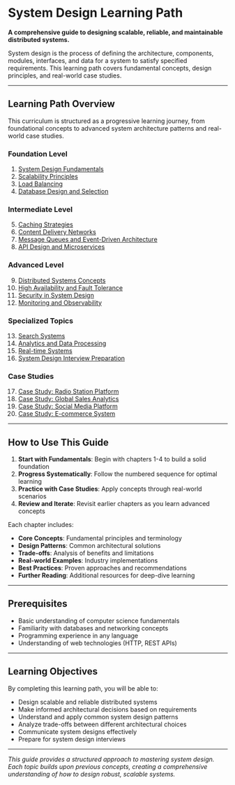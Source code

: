# System Design Learning Path

**A comprehensive guide to designing scalable, reliable, and maintainable distributed systems.**

System design is the process of defining the architecture, components, modules, interfaces, and data for a system to satisfy specified requirements. This learning path covers fundamental concepts, design principles, and real-world case studies.

---

## Learning Path Overview

This curriculum is structured as a progressive learning journey, from foundational concepts to advanced system architecture patterns and real-world case studies.

### **Foundation Level**

1. [System Design Fundamentals](1_SystemDesignFundamentals.md)
2. [Scalability Principles](2_ScalabilityPrinciples.md)
3. [Load Balancing](3_LoadBalancing.md)
4. [Database Design and Selection](4_DatabaseDesign.md)

### **Intermediate Level**

5. [Caching Strategies](5_CachingStrategies.md)
6. [Content Delivery Networks](6_CDN.md)
7. [Message Queues and Event-Driven Architecture](7_MessageQueues.md)
8. [API Design and Microservices](8_APIDesignMicroservices.md)

### **Advanced Level**

9. [Distributed Systems Concepts](9_DistributedSystems.md)
10. [High Availability and Fault Tolerance](10_HighAvailability.md)
11. [Security in System Design](11_Security.md)
12. [Monitoring and Observability](12_MonitoringObservability.md)

### **Specialized Topics**

13. [Search Systems](13_SearchSystems.md)
14. [Analytics and Data Processing](14_Analytics.md)
15. [Real-time Systems](15_RealTimeSystems.md)
16. [System Design Interview Preparation](16_InterviewPrep.md)

### **Case Studies**

17. [Case Study: Radio Station Platform](CaseStudies/17_RadioStationPlatform.md)
18. [Case Study: Global Sales Analytics](CaseStudies/18_GlobalSalesAnalytics.md)
19. [Case Study: Social Media Platform](CaseStudies/19_SocialMediaPlatform.md)
20. [Case Study: E-commerce System](CaseStudies/20_EcommerceSystem.md)

---

## How to Use This Guide

1. **Start with Fundamentals**: Begin with chapters 1-4 to build a solid foundation
2. **Progress Systematically**: Follow the numbered sequence for optimal learning
3. **Practice with Case Studies**: Apply concepts through real-world scenarios
4. **Review and Iterate**: Revisit earlier chapters as you learn advanced concepts

Each chapter includes:

- **Core Concepts**: Fundamental principles and terminology
- **Design Patterns**: Common architectural solutions
- **Trade-offs**: Analysis of benefits and limitations
- **Real-world Examples**: Industry implementations
- **Best Practices**: Proven approaches and recommendations
- **Further Reading**: Additional resources for deep-dive learning

---

## Prerequisites

- Basic understanding of computer science fundamentals
- Familiarity with databases and networking concepts
- Programming experience in any language
- Understanding of web technologies (HTTP, REST APIs)

---

## Learning Objectives

By completing this learning path, you will be able to:

- Design scalable and reliable distributed systems
- Make informed architectural decisions based on requirements
- Understand and apply common system design patterns
- Analyze trade-offs between different architectural choices
- Communicate system designs effectively
- Prepare for system design interviews

---

_This guide provides a structured approach to mastering system design. Each topic builds upon previous concepts, creating a comprehensive understanding of how to design robust, scalable systems._
